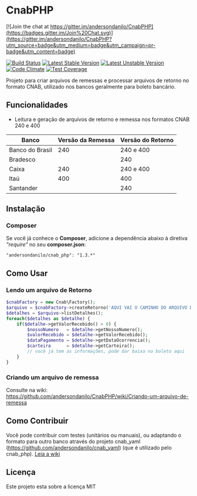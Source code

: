 CnabPHP
=======

[![Join the chat at https://gitter.im/andersondanilo/CnabPHP](https://badges.gitter.im/Join%20Chat.svg)](https://gitter.im/andersondanilo/CnabPHP?utm_source=badge&utm_medium=badge&utm_campaign=pr-badge&utm_content=badge)

[![Build Status](https://secure.travis-ci.org/andersondanilo/CnabPHP.png?branch=master)](http://travis-ci.org/andersondanilo/CnabPHP)
[![Latest Stable Version](https://poser.pugx.org/andersondanilo/cnab_php/v/stable.svg)](https://packagist.org/packages/andersondanilo/cnab_php)
[![Latest Unstable Version](https://poser.pugx.org/andersondanilo/cnab_php/v/unstable.svg)](https://packagist.org/packages/andersondanilo/cnab_php)
[![Code Climate](https://codeclimate.com/github/andersondanilo/CnabPHP/badges/gpa.svg)](https://codeclimate.com/github/andersondanilo/CnabPHP)
[![Test Coverage](https://codeclimate.com/github/andersondanilo/CnabPHP/badges/coverage.svg)](https://codeclimate.com/github/andersondanilo/CnabPHP/coverage)


Projeto para criar arquivos de remessas e processar arquivos de retorno no formato CNAB, utilizado nos bancos geralmente para boleto bancário.


## Funcionalidades

* Leitura e geração de arquivos de retorno e remessa nos formatos CNAB 240 e 400

| Banco           | Versão da Remessa  | Versão do Retorno  |
|-----------------|--------------------|--------------------|
| Banco do Brasil | 240                | 240 e 400          |
| Bradesco        |                    | 240                |
| Caixa           | 240                | 240 e 400          |
| Itaú            | 400                | 400                |
| Santander       |                    | 240                |

## Instalação
### Composer
Se você já conhece o **Composer**, adicione a dependência abaixo à diretiva *"require"* no seu **composer.json**:
```
"andersondanilo/cnab_php": "1.3.*"
```

## Como Usar
### Lendo um arquivo de Retorno
```php
$cnabFactory = new Cnab\Factory();
$arquivo = $cnabFactory->createRetorno('AQUI VAI O CAMINHO DO ARQUIVO DE RETORNO, EX: RET1010.RET');
$detalhes = $arquivo->listDetalhes();
foreach($detalhes as $detalhe) {
    if($detalhe->getValorRecebido() > 0) {
        $nossoNumero   = $detalhe->getNossoNumero();
        $valorRecebido = $detalhe->getValorRecebido();
        $dataPagamento = $detalhe->getDataOcorrencia();
        $carteira      = $detalhe->getCarteira();
        // você já tem as informações, pode dar baixa no boleto aqui
    }
}
```
### Criando um arquivo de remessa

Consulte na wiki: https://github.com/andersondanilo/CnabPHP/wiki/Criando-um-arquivo-de-remessa

## Como Contribuir
Você pode contribuir com testes (unitários ou manuais), ou adaptando o formato para outro banco através do projeto cnab_yaml (https://github.com/andersondanilo/cnab_yaml) (que é utilizado pelo cnab_php).  [Leia a wiki](https://github.com/andersondanilo/CnabPHP/wiki)

## Licença
Este projeto esta sobre a licença MIT
